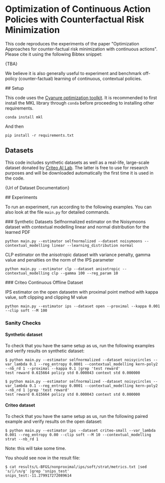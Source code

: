# Optimization of Continuous Action Policies with Counterfactual Risk Minimization

This code reproduces the experiments of the paper "Optimization Approaches for counter-factual risk minimization with continuous actions". Please cite it using the following Bibtex snippet:

{TBA}

We believe it is also generally useful to experiment and benchmark off-policy (counter-factual) learning of continuous, contextual policies.

## Setup

This code uses the [Cyanure optimization toolkit](http://thoth.inrialpes.fr/people/mairal/cyanure/welcome.html). It is recommended to first install the MKL library through `conda` before proceeding to installing other requirements. 
```
conda install mkl
```
And then
```
pip install -r requirements.txt
```

## Datasets

This code includes synthetic datasets as well as a real-life, large-scale dataset donated by [Criteo AI Lab](https://ailab.criteo.com/). The latter is free to use for research purposes and will be downloaded automatically the first time it is used in the code.

{Url of Dataset Documentation}

## Experiments

To run an experiment, run according to the following examples. You can also look at the file `main.py` for detailed commands.

### Synthetic Datasets
Selfnormalized estimator on the Noisymoons dataset with contextual modelling linear and normal distribution for the learned PDF
```
python main.py --estimator selfnormalized --dataset noisymoons --contextual_modelling linear --learning_distribution normal
```

CLP estimator on the anisotropic dataset with variance penalty, gamma value and penalties on the norm of the IPS parameter
```
python main.py --estimator clp --dataset anisotropic --contextual_modelling clp --gamma 100 --reg_param 10
```


### Criteo Continuous Offline Dataset

IPS estimator on the open datasetm with proximal point method with kappa value, soft clipping and clipping M value
```
python main.py --estimator ips --dataset open --proximal --kappa 0.001 --clip soft --M 100
```


### Sanity Checks

#### Synthetic dataset

To check that you have the same setup as us, run the following examples and verify results on synthetic dataset:

```
$ python main.py --estimator selfnormalized --dataset noisycircles --var_lambda 0.1 --reg_entropy 0.0001 --contextual_modelling kern-poly2 --nb_rd 1 --proximal --kappa 0.1 |grep 'test reward'
test reward 0.615664 policy std 0.000043 context std 0.000000
```

```
$ python main.py --estimator selfnormalized --dataset noisycircles --var_lambda 0.1 --reg_entropy 0.0001 --contextual_modelling kern-poly2 --nb_rd 1 |grep 'test reward'
test reward 0.615664 policy std 0.000043 context std 0.000000
```

#### Criteo dataset

To check that you have the same setup as us, run the following paired example and verify results on the open dataset:

```
$ python main.py --estimator ips --dataset criteo-small --var_lambda 0.001 --reg_entropy 0.00 --clip soft --M 10 --contextual_modelling strat --nb_rd 1
```

Note: this will take some time. 

You should see now in the result file:
```
$ cat results/L-BFGS/nonproximal/ips/soft/strat/metrics.txt |sed 's/|/\n/g' |grep 'snips_test'
snips_test:-11.279917272089614
```

